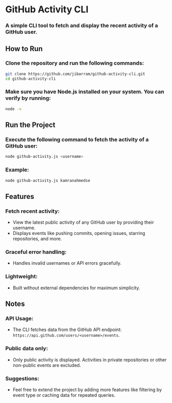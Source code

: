 # **GitHub Activity CLI**

### A simple CLI tool to fetch and display the recent activity of a GitHub user.

## **How to Run**

### Clone the repository and run the following commands:

```bash
git clone https://github.com/jibarram/github-activity-cli.git
cd github-activity-cli
```

### Make sure you have Node.js installed on your system. You can verify by running:

```bash
node -v
```

## **Run the Project**

### Execute the following command to fetch the activity of a GitHub user:

```bash
node github-activity.js <username>
```

### Example:

```bash
node github-activity.js kamranahmedse
```

## **Features**

### Fetch recent activity:
- View the latest public activity of any GitHub user by providing their username.
- Displays events like pushing commits, opening issues, starring repositories, and more.

### Graceful error handling:
- Handles invalid usernames or API errors gracefully.

### Lightweight:
- Built without external dependencies for maximum simplicity.

## **Notes**

### API Usage:
- The CLI fetches data from the GitHub API endpoint: `https://api.github.com/users/<username>/events`.

### Public data only:
- Only public activity is displayed. Activities in private repositories or other non-public events are excluded.

### Suggestions:
- Feel free to extend the project by adding more features like filtering by event type or caching data for repeated queries.

